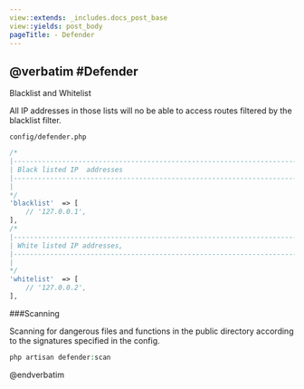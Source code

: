 ```yaml
---
view::extends: _includes.docs_post_base
view::yields: post_body
pageTitle: - Defender
---
```

@verbatim
#Defender
----------

Blacklist and Whitelist

All IP addresses in those lists will no be able to access routes filtered by the blacklist filter.


`config/defender.php`

```php
/*
|--------------------------------------------------------------------------
| Black listed IP  addresses
|--------------------------------------------------------------------------
|
*/
'blacklist'  => [
    // '127.0.0.1',
],
/*
|--------------------------------------------------------------------------
| White listed IP addresses,
|--------------------------------------------------------------------------
|
*/
'whitelist'  => [
    // '127.0.0.2',
],
```

###Scanning

Scanning for dangerous files and functions in the public directory according to the signatures specified in the config.

```php
php artisan defender:scan
```

@endverbatim
